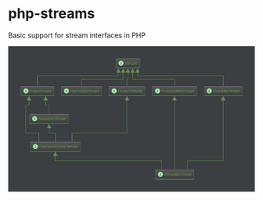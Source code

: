 php-streams
===========

Basic support for stream interfaces in PHP

![Inheritance](assets/diagram.png)